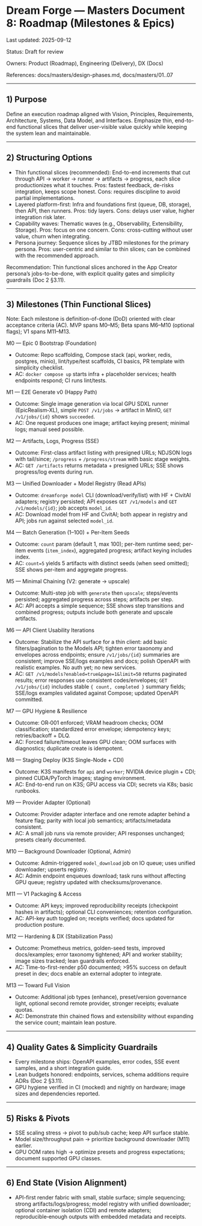# Dream Forge — Masters Document 8: Roadmap (Milestones & Epics)

Last updated: 2025-09-12

Status: Draft for review

Owners: Product (Roadmap), Engineering (Delivery), DX (Docs)

References: docs/masters/design-phases.md, docs/masters/01..07

---

## 1) Purpose

Define an execution roadmap aligned with Vision, Principles, Requirements, Architecture, Systems, Data Model, and Interfaces. Emphasize thin, end-to-end functional slices that deliver user-visible value quickly while keeping the system lean and maintainable.

---

## 2) Structuring Options

- Thin functional slices (recommended): End-to-end increments that cut through API → worker → runner → artifacts → progress, each slice productionizes what it touches. Pros: fastest feedback, de-risks integration, keeps scope honest. Cons: requires discipline to avoid partial implementations.
- Layered platform-first: Infra and foundations first (queue, DB, storage), then API, then runners. Pros: tidy layers. Cons: delays user value, higher integration risk later.
- Capability waves: Thematic waves (e.g., Observability, Extensibility, Storage). Pros: focus on one concern. Cons: cross-cutting without user value, churn when integrating.
- Persona journey: Sequence slices by JTBD milestones for the primary persona. Pros: user-centric and similar to thin slices; can be combined with the recommended approach.

Recommendation: Thin functional slices anchored in the App Creator persona’s jobs-to-be-done, with explicit quality gates and simplicity guardrails (Doc 2 §3.11).

---

## 3) Milestones (Thin Functional Slices)

Note: Each milestone is definition-of-done (DoD) oriented with clear acceptance criteria (AC). MVP spans M0–M5; Beta spans M6–M10 (optional flags); V1 spans M11–M13.

M0 — Epic 0 Bootstrap (Foundation)

- Outcome: Repo scaffolding, Compose stack (api, worker, redis, postgres, minio), lint/type/test scaffolds, CI basics, PR template with simplicity checklist.
- AC: `docker compose up` starts infra + placeholder services; health endpoints respond; CI runs lint/tests.

M1 — E2E Generate v0 (Happy Path)

- Outcome: Single image generation via local GPU SDXL runner (EpicRealism‑XL), simple `POST /v1/jobs` → artifact in MinIO, `GET /v1/jobs/{id}` shows `succeeded`.
- AC: One request produces one image; artifact keying present; minimal logs; manual seed possible.

M2 — Artifacts, Logs, Progress (SSE)

- Outcome: First-class artifact listing with presigned URLs; NDJSON logs with tail/since; `/progress` + `/progress/stream` with basic stage weights.
- AC: `GET /artifacts` returns metadata + presigned URLs; SSE shows progress/log events during run.

M3 — Unified Downloader + Model Registry (Read APIs)

- Outcome: `dreamforge model` CLI (download/verify/list) with HF + CivitAI adapters; registry persisted; API exposes `GET /v1/models` and `GET /v1/models/{id}`; job accepts `model_id`.
- AC: Download model from HF and CivitAI; both appear in registry and API; jobs run against selected `model_id`.

M4 — Batch Generation (1–100) + Per-Item Seeds

- Outcome: `count` param (default 1, max 100); per-item runtime seed; per-item events (`item_index`), aggregated progress; artifact keying includes index.
- AC: `count=5` yields 5 artifacts with distinct seeds (when seed omitted); SSE shows per-item and aggregate progress.

M5 — Minimal Chaining (V2: generate → upscale)

- Outcome: Multi-step job with `generate` then `upscale`; steps/events persisted; aggregated progress across steps; artifacts per step.
- AC: API accepts a simple sequence; SSE shows step transitions and combined progress; outputs include both generate and upscale artifacts.

M6 — API Client Usability Iterations

- Outcome: Stabilize the API surface for a thin client: add basic filters/pagination to the Models API; tighten error taxonomy and envelopes across endpoints; ensure `/v1/jobs/{id}` summaries are consistent; improve SSE/logs examples and docs; polish OpenAPI with realistic examples. No auth yet; no new services.
- AC: `GET /v1/models?enabled=true&page=1&limit=50` returns paginated results; error responses use consistent codes/envelopes; `GET /v1/jobs/{id}` includes stable `{ count, completed }` summary fields; SSE/logs examples validated against Compose; updated OpenAPI committed.

M7 — GPU Hygiene & Resilience

- Outcome: OR‑001 enforced; VRAM headroom checks; OOM classification; standardized error envelope; idempotency keys; retries/backoff + DLQ.
- AC: Forced failure/timeout leaves GPU clean; OOM surfaces with diagnostics; duplicate create is idempotent.

M8 — Staging Deploy (K3S Single-Node + CDI)

- Outcome: K3S manifests for `api` and `worker`; NVIDIA device plugin + CDI; pinned CUDA/PyTorch images; staging environment.
- AC: End-to-end run on K3S; GPU access via CDI; secrets via K8s; basic runbooks.

M9 — Provider Adapter (Optional)

- Outcome: Provider adapter interface and one remote adapter behind a feature flag; parity with local job semantics; artifacts/metadata consistent.
- AC: A small job runs via remote provider; API responses unchanged; presets clearly documented.

M10 — Background Downloader (Optional, Admin)

- Outcome: Admin-triggered `model_download` job on IO queue; uses unified downloader; upserts registry.
- AC: Admin endpoint enqueues download; task runs without affecting GPU queue; registry updated with checksums/provenance.

M11 — V1 Packaging & Access

- Outcome: API keys; improved reproducibility receipts (checkpoint hashes in artifacts); optional CLI conveniences; retention configuration.
- AC: API-key auth toggled on; receipts verified; docs updated for production posture.

M12 — Hardening & DX (Stabilization Pass)

- Outcome: Prometheus metrics, golden-seed tests, improved docs/examples; error taxonomy tightened; API and worker stability; image sizes tracked; lean guardrails enforced.
- AC: Time-to-first-render p50 documented; >95% success on default preset in dev; docs enable an external adopter to integrate.

M13 — Toward Full Vision

- Outcome: Additional job types (enhance), preset/version governance light, optional second remote provider, stronger receipts; evaluate quotas.
- AC: Demonstrate thin chained flows and extensibility without expanding the service count; maintain lean posture.

---

## 4) Quality Gates & Simplicity Guardrails

- Every milestone ships: OpenAPI examples, error codes, SSE event samples, and a short integration guide.
- Lean budgets honored: endpoints, services, schema additions require ADRs (Doc 2 §3.11).
- GPU hygiene verified in CI (mocked) and nightly on hardware; image sizes and dependencies reported.

---

## 5) Risks & Pivots

- SSE scaling stress → pivot to pub/sub cache; keep API surface stable.
- Model size/throughput pain → prioritize background downloader (M11) earlier.
- GPU OOM rates high → optimize presets and progress expectations; document supported GPU classes.

---

## 6) End State (Vision Alignment)

- API-first render fabric with small, stable surface; simple sequencing; strong artifacts/logs/progress; model registry with unified downloader; optional container isolation (CDI) and remote adapters; reproducible‑enough outputs with embedded metadata and receipts.
